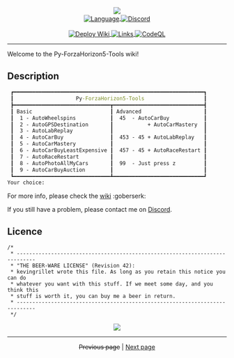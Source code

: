 <!-- Header -->
<div align="center">
   <a href="https://github.com/kyechan99/capsule-render">
      <img align="center" src="https://capsule-render.vercel.app/api?type=waving&color=gradient&height=250&section=header&text=Py%20ForzaHorizon5&fontAlign=45&fontAlignY=30&fontSize=80&desc=Tools&descAlign=80&descAlignY=55&descSize=70" />
   </a>
   <br>
   <a href="https://www.python.org/">
      <img align="center" alt="Language" src="https://img.shields.io/badge/Language-Python_3.x-3670A0?logo=python&logoColor=ffdd54&style=plastic" />
   </a>
   <a href="https://discord.gg/scdUu3SUQm">
      <img align="center" alt="Discord" src="https://img.shields.io/discord/914218630214983730?label=Discord&logo=Discord&style=plastic" />
   </a>
   <br><br>
   <a href="https://github.com/kevingrillet/Py-ForzaHorizon5-Tools/actions/workflows/wiki.yml">
      <img align="center" alt="Deploy Wiki" src="https://github.com/kevingrillet/Py-ForzaHorizon5-Tools/actions/workflows/wiki.yml/badge.svg" />
   </a>
   <a href="https://github.com/kevingrillet/Py-ForzaHorizon5-Tools/actions/workflows/links.yml">
      <img align="center" alt="Links" src="https://github.com/kevingrillet/Py-ForzaHorizon5-Tools/actions/workflows/links.yml/badge.svg" />
   </a>
   <a href="https://github.com/kevingrillet/Py-ForzaHorizon5-Tools/actions/workflows/codeql-analysis.yml">
      <img align="center" alt="CodeQL" src="https://github.com/kevingrillet/Py-ForzaHorizon5-Tools/actions/workflows/codeql-analysis.yml/badge.svg" />
   </a>
   <hr>
</div>

Welcome to the Py-ForzaHorizon5-Tools wiki!

## Description

```cmd
 ┏━━━━━━━━━━━━━━━━━━━━━━━━━━━━━━━━━━━━━━━━━━━━━━━━━━━━━━━━━━━━━┓
 ┃                    Py-ForzaHorizon5-Tools                   ┃
 ┣━━━━━━━━━━━━━━━━━━━━━━━━━━━━━━━┳━━━━━━━━━━━━━━━━━━━━━━━━━━━━━┫
 ┃ Basic                         ┃ Advanced                    ┃
 ┃  1 - AutoWheelspins           ┃  45  - AutoCarBuy           ┃
 ┃  2 - AutoGPSDestination       ┃           + AutoCarMastery  ┃
 ┃  3 - AutoLabReplay            ┃                             ┃
 ┃  4 - AutoCarBuy               ┃  453 - 45 + AutoLabReplay   ┃
 ┃  5 - AutoCarMastery           ┃                             ┃
 ┃  6 - AutoCarBuyLeastExpensive ┃  457 - 45 + AutoRaceRestart ┃
 ┃  7 - AutoRaceRestart          ┃                             ┃
 ┃  8 - AutoPhotoAllMyCars       ┃  99  - Just press z         ┃
 ┃  9 - AutoCarBuyAuction        ┃                             ┃
 ┗━━━━━━━━━━━━━━━━━━━━━━━━━━━━━━━┻━━━━━━━━━━━━━━━━━━━━━━━━━━━━━┛
Your choice:
```

For more info, please check the [wiki](https://github.com/kevingrillet/Py-ForzaHorizon5-Tools/wiki) :goberserk:

If you still have a problem, please contact me on [Discord](https://discord.gg/scdUu3SUQm).

## Licence

```
/*
 * ----------------------------------------------------------------------------
 * "THE BEER-WARE LICENSE" (Revision 42):
 * kevingrillet wrote this file. As long as you retain this notice you can do
 * whatever you want with this stuff. If we meet some day, and you think this
 * stuff is worth it, you can buy me a beer in return.
 * ----------------------------------------------------------------------------
 */
```

<!-- Footer -->
<div align="center">
   <a href="https://github.com/kyechan99/capsule-render">
      <img align="center" src="https://capsule-render.vercel.app/api?section=footer&type=waving&color=gradient&height=100" />
   </a>
</div>

<hr>

<div align="center">
<strike>Previous page</strike>
|
<a href="https://github.com/kevingrillet/Py-ForzaHorizon5-Tools/wiki/Config">Next page</a>
</div>
